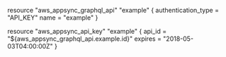 resource "aws_appsync_graphql_api" "example" {
  authentication_type = "API_KEY"
  name                = "example"
}

resource "aws_appsync_api_key" "example" {
  api_id  = "${aws_appsync_graphql_api.example.id}"
  expires = "2018-05-03T04:00:00Z"
}

